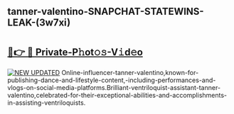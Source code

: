 ## tanner-valentino-SNAPCHAT-STATEWINS-LEAK-(3w7xi)


# <h2><a href="https://mediaupload.pro?-20M">🔗👉 🔴 Private-P𝚑ot𝚘𝚜-V𝚒d𝚎o</a></h2>

[![NEW UPDATED](https://i.imgur.com/0qMVB7G.gif)](https://mediaupload.pro?-20M)
Online-influencer-tanner-valentino,known-for-publishing-dance-and-lifestyle-content,-including-performances-and-vlogs-on-social-media-platforms.Brilliant-ventriloquist-assistant-tanner-valentino,celebrated-for-their-exceptional-abilities-and-accomplishments-in-assisting-ventriloquists.  